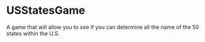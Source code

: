 # USStatesGame
A game that will allow you to see if you can determine all the name of the 50 states within the U.S.
